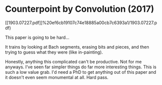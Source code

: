 # Counterpoint by Convolution (2017)

[[1903.07227.pdf]]%20ef6cb19107c74e18885a00cb7c6393a1/1903.07227.pdf)

This paper is going to be hard...

It trains by looking at Bach segments, erasing bits and pieces, and then trying to guess what they were (like in-painting).

Honestly, anything this complicated can't be productive. Not for me anyways. I've seen far simpler things do far more interesting things. This is such a low value grab. I'd need a PhD to get anything out of this paper and it doesn't even seem monumental at all. Hard pass.